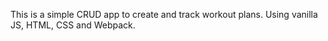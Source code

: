 This is a simple CRUD app to create and track workout plans. 
Using vanilla JS, HTML, CSS and Webpack.
